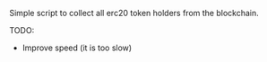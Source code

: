 Simple script to collect all erc20 token holders from the blockchain.

TODO:
  - Improve speed (it is too slow)
